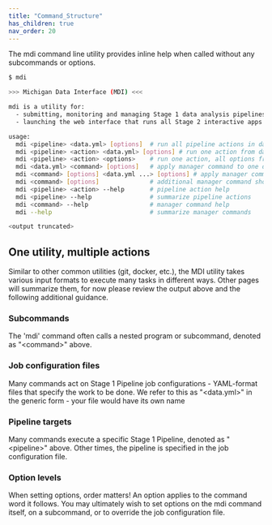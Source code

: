 ```yaml
---
title: "Command_Structure"
has_children: true
nav_order: 20
---
```


The mdi command line utility provides inline help when called without any subcommands or options.

```bash
$ mdi

>>> Michigan Data Interface (MDI) <<<

mdi is a utility for:
  - submitting, monitoring and managing Stage 1 data analysis pipelines
  - launching the web interface that runs all Stage 2 interactive apps

usage:
  mdi <pipeline> <data.yml> [options]  # run all pipeline actions in data.yml
  mdi <pipeline> <action> <data.yml> [options] # run one action from data.yml
  mdi <pipeline> <action> <options>    # run one action, all options from command line
  mdi <data.yml> <command> [options]   # apply manager command to one data.yml
  mdi <command> [options] <data.yml ...> [options] # apply manager command to data.yml(s)
  mdi <command> [options]              # additional manager command shortcuts
  mdi <pipeline> <action> --help       # pipeline action help
  mdi <pipeline> --help                # summarize pipeline actions
  mdi <command> --help                 # manager command help
  mdi --help                           # summarize manager commands

<output truncated>
```

## One utility, multiple actions

Similar to other common utilities (git, docker, etc.), the MDI
utility takes various input formats to execute many tasks in different ways. 
Other pages will summarize them, for now please review the output above and
the following additional guidance.

### Subcommands

The 'mdi' command often calls a nested program or subcommand, 
denoted as "\<command\>" above.

### Job configuration files

Many commands act on Stage 1 Pipeline job configurations - 
YAML-format files that specify the work to be done. We refer to this 
as "\<data.yml\>" in the generic form - your file would have its own name

### Pipeline targets

Many commands execute a specific Stage 1 Pipeline, denoted as "\<pipeline\>" above.
Other times, the pipeline is specified in the job configuration file.

### Option levels

When setting options, order matters! An option applies to the command word
it follows. You may ultimately wish to set options on the mdi command itself,
on a subcommand, or to override the job configuration file.
